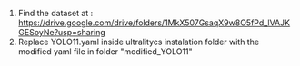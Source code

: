1. Find the dataset at : https://drive.google.com/drive/folders/1MkX507GsaqX9w8O5fPd_lVAJKGESoyNe?usp=sharing
2. Replace YOLO11.yaml inside ultralitycs instalation folder with the modified yaml file in folder "modified_YOLO11"